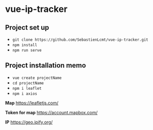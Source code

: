 # vue-ip-tracker

## Project set up
- ```git clone https://github.com/SebastienLcmt/vue-ip-tracker.git```
- ```npm install```
- ```npm run serve```


## Project installation memo

- ```vue create projectName```
- ```cd projectName```
- ```npm i leaflet```
- ```npm i axios```


**Map**
https://leafletjs.com/

**Token for map**
https://account.mapbox.com/

**IP**
https://geo.ipify.org/